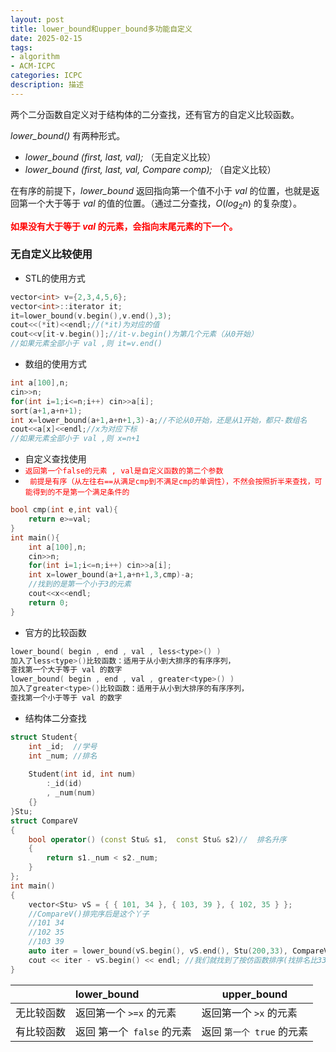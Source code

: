 ```yaml
---
layout: post
title: lower_bound和upper_bound多功能自定义
date: 2025-02-15
tags:
- algorithm
- ACM-ICPC
categories: ICPC
description: 描述
---
```


两个二分函数自定义对于结构体的二分查找，还有官方的自定义比较函数。
<!-- more -->

*lower_bound()* 有两种形式。

- *lower_bound (first, last,  val);* （无自定义比较）
- *lower_bound (first, last,  val, Compare comp);* （自定义比较）

在有序的前提下，*lower_bound* 返回指向第一个值不小于 *val* 的位置，也就是返回第一个大于等于 *val* 的值的位置。（通过二分查找，$O(log_2n)$ 的复杂度）。

<span style="color:red;">**如果没有大于等于 *val* 的元素，会指向末尾元素的下一个。**</span>

### 无自定义比较使用

- STL的使用方式

```c++
vector<int> v={2,3,4,5,6};
vector<int>::iterator it;
it=lower_bound(v.begin(),v.end(),3);
cout<<(*it)<<endl;//(*it)为对应的值
cout<<v[it-v.begin()];//it-v.begin()为第几个元素（从0开始）
//如果元素全部小于 val ,则 it=v.end()
```

- 数组的使用方式

```c++
int a[100],n;
cin>>n;
for(int i=1;i<=n;i++) cin>>a[i];
sort(a+1,a+n+1);
int x=lower_bound(a+1,a+n+1,3)-a;//不论从0开始，还是从1开始，都只-数组名
cout<<a[x]<<endl;//x为对应下标
//如果元素全部小于 val ,则 x=n+1
```

- 自定义查找使用
- <span style="color:red;">`返回第一个false的元素 , val是自定义函数的第二个参数`</span>
- <span style="color:red;">` 前提是有序（从左往右==从满足cmp到不满足cmp的单调性），不然会按照折半来查找，可能得到的不是第一个满足条件的`</span>

```c++
bool cmp(int e,int val){
	return e>=val;
}
int main(){
	int a[100],n;
	cin>>n;
	for(int i=1;i<=n;i++) cin>>a[i];
	int x=lower_bound(a+1,a+n+1,3,cmp)-a;
    //找到的是第一个小于3的元素
	cout<<x<<endl;
	return 0;
}
```

- 官方的比较函数

```c++
lower_bound( begin , end , val , less<type>() )
加入了less<type>()比较函数：适用于从小到大排序的有序序列，
查找第一个大于等于 val 的数字
lower_bound( begin , end , val , greater<type>() )
加入了greater<type>()比较函数：适用于从小到大排序的有序序列，
查找第一个小于等于 val 的数字
```

- 结构体二分查找

```c++
struct Student{
	int _id;  //学号
	int _num; //排名
 
	Student(int id, int num)
		:_id(id)
		, _num(num)
	{}
}Stu;
struct CompareV
{
	bool operator() (const Stu& s1,  const Stu& s2)//  排名升序
	{	
		return s1._num < s2._num;
	}
};
int main()
{
	vector<Stu> vS = { { 101, 34 }, { 103, 39 }, { 102, 35 } };
	//CompareV()排完序后是这个丫子
	//101 34
	//102 35
    //103 39
	auto iter = lower_bound(vS.begin(), vS.end(), Stu(200,33), CompareV());
	cout << iter - vS.begin() << endl; //我们就找到了按仿函数排序(找排名比33大的位置 就是0）
}
```

|            | lower_bound                | upper_bound               |
| :--------: | :------------------------- | ------------------------- |
| 无比较函数 | 返回第一个 `>=x` 的元素    | 返回第一个 `>x` 的元素    |
| 有比较函数 | 返回 第一个` false` 的元素 | 返回 `第一个 true` 的元素 |

